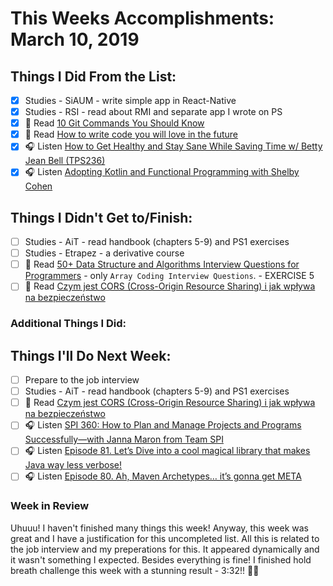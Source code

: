 # This Weeks Accomplishments: March 10, 2019

## Things I Did From the List:

- [x] Studies - SiAUM - write simple app in React-Native
- [x] Studies - RSI - read about RMI and separate app I wrote on PS
- [x] 📗 Read [10 Git Commands You Should Know](https://towardsdatascience.com/10-git-commands-you-should-know-df54bea1595c)
- [x] 📗 Read [How to write code you will love in the future](https://medium.freecodecamp.org/how-to-write-code-you-will-love-in-the-future-ee5decae5ce4)
- [x] 🎧 Listen [How to Get Healthy and Stay Sane While Saving Time w/ Betty Jean Bell (TPS236)](http://www.asianefficiency.com/podcast/236-betty-jean-bell/)
- [x] 🎧 Listen [Adopting Kotlin and Functional Programming with Shelby Cohen](http://talkingkotlin.com/adopting-kotlin-and-functional-programming/)

## Things I Didn't Get to/Finish:

- [ ] Studies - AiT - read handbook (chapters 5-9) and PS1 exercises
- [ ] Studies - Etrapez - a derivative course
- [ ] 📗 Read [50+ Data Structure and Algorithms Interview Questions for Programmers](https://hackernoon.com/50-data-structure-and-algorithms-interview-questions-for-programmers-b4b1ac61f5b0) - only `Array Coding Interview Questions`. - EXERCISE 5
- [ ] 📗 Read [Czym jest CORS (Cross-Origin Resource Sharing) i jak wpływa na bezpieczeństwo](https://sekurak.pl/czym-jest-cors-cross-origin-resource-sharing-i-jak-wplywa-na-bezpieczenstwo/)
### Additional Things I Did:


## Things I'll Do Next Week:

- [ ] Prepare to the job interview
- [ ] Studies - AiT - read handbook (chapters 5-9) and PS1 exercises
- [ ] 📗 Read [Czym jest CORS (Cross-Origin Resource Sharing) i jak wpływa na bezpieczeństwo](https://sekurak.pl/czym-jest-cors-cross-origin-resource-sharing-i-jak-wplywa-na-bezpieczenstwo/)
- [ ] 🎧 Listen [SPI 360: How to Plan and Manage Projects and Programs Successfully—with Janna Maron from Team SPI](https://www.smartpassiveincome.com/podcasts/how-to-plan-and-manage-projects-and-programs-successfully/)
- [ ] 🎧 Listen [Episode 81. Let’s Dive into a cool magical library that makes Java way less verbose!](https://www.javapubhouse.com/2019/03/episode-81-lets-dive-into-a-cool-magical-library-that-makes-java-way-less-verbose.html)
- [ ] 🎧 Listen [Episode 80. Ah, Maven Archetypes… it’s gonna get META](https://www.javapubhouse.com/2019/02/episode-80-ah-maven-archetypes-its-gonna-get-meta.html)

### Week in Review
Uhuuu! I haven't finished many things this week! Anyway, this week was great and I have a justification for this uncompleted list. All this is related to the job interview and my preperations for this. It appeared dynamically and it wasn't something I expected. Besides everything is fine! I finished hold breath challenge this week with a stunning result - 3:32!! 💪💪
